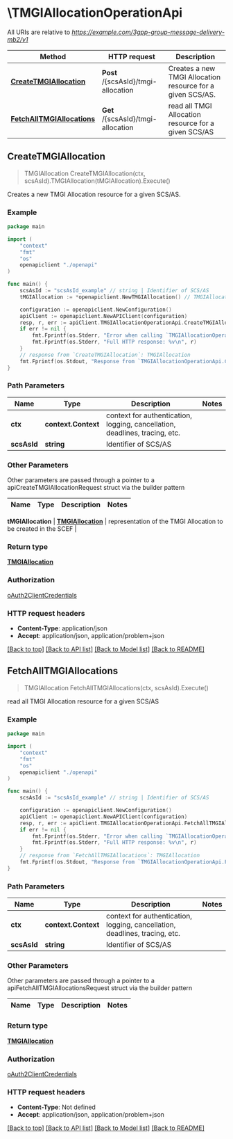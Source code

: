 # \TMGIAllocationOperationApi

All URIs are relative to *https://example.com/3gpp-group-message-delivery-mb2/v1*

Method | HTTP request | Description
------------- | ------------- | -------------
[**CreateTMGIAllocation**](TMGIAllocationOperationApi.md#CreateTMGIAllocation) | **Post** /{scsAsId}/tmgi-allocation | Creates a new TMGI Allocation resource for a given SCS/AS.
[**FetchAllTMGIAllocations**](TMGIAllocationOperationApi.md#FetchAllTMGIAllocations) | **Get** /{scsAsId}/tmgi-allocation | read all TMGI Allocation resource for a given SCS/AS



## CreateTMGIAllocation

> TMGIAllocation CreateTMGIAllocation(ctx, scsAsId).TMGIAllocation(tMGIAllocation).Execute()

Creates a new TMGI Allocation resource for a given SCS/AS.

### Example

```go
package main

import (
    "context"
    "fmt"
    "os"
    openapiclient "./openapi"
)

func main() {
    scsAsId := "scsAsId_example" // string | Identifier of SCS/AS
    tMGIAllocation := *openapiclient.NewTMGIAllocation() // TMGIAllocation | representation of the TMGI Allocation to be created in the SCEF

    configuration := openapiclient.NewConfiguration()
    apiClient := openapiclient.NewAPIClient(configuration)
    resp, r, err := apiClient.TMGIAllocationOperationApi.CreateTMGIAllocation(context.Background(), scsAsId).TMGIAllocation(tMGIAllocation).Execute()
    if err != nil {
        fmt.Fprintf(os.Stderr, "Error when calling `TMGIAllocationOperationApi.CreateTMGIAllocation``: %v\n", err)
        fmt.Fprintf(os.Stderr, "Full HTTP response: %v\n", r)
    }
    // response from `CreateTMGIAllocation`: TMGIAllocation
    fmt.Fprintf(os.Stdout, "Response from `TMGIAllocationOperationApi.CreateTMGIAllocation`: %v\n", resp)
}
```

### Path Parameters


Name | Type | Description  | Notes
------------- | ------------- | ------------- | -------------
**ctx** | **context.Context** | context for authentication, logging, cancellation, deadlines, tracing, etc.
**scsAsId** | **string** | Identifier of SCS/AS | 

### Other Parameters

Other parameters are passed through a pointer to a apiCreateTMGIAllocationRequest struct via the builder pattern


Name | Type | Description  | Notes
------------- | ------------- | ------------- | -------------

 **tMGIAllocation** | [**TMGIAllocation**](TMGIAllocation.md) | representation of the TMGI Allocation to be created in the SCEF | 

### Return type

[**TMGIAllocation**](TMGIAllocation.md)

### Authorization

[oAuth2ClientCredentials](../README.md#oAuth2ClientCredentials)

### HTTP request headers

- **Content-Type**: application/json
- **Accept**: application/json, application/problem+json

[[Back to top]](#) [[Back to API list]](../README.md#documentation-for-api-endpoints)
[[Back to Model list]](../README.md#documentation-for-models)
[[Back to README]](../README.md)


## FetchAllTMGIAllocations

> TMGIAllocation FetchAllTMGIAllocations(ctx, scsAsId).Execute()

read all TMGI Allocation resource for a given SCS/AS

### Example

```go
package main

import (
    "context"
    "fmt"
    "os"
    openapiclient "./openapi"
)

func main() {
    scsAsId := "scsAsId_example" // string | Identifier of SCS/AS

    configuration := openapiclient.NewConfiguration()
    apiClient := openapiclient.NewAPIClient(configuration)
    resp, r, err := apiClient.TMGIAllocationOperationApi.FetchAllTMGIAllocations(context.Background(), scsAsId).Execute()
    if err != nil {
        fmt.Fprintf(os.Stderr, "Error when calling `TMGIAllocationOperationApi.FetchAllTMGIAllocations``: %v\n", err)
        fmt.Fprintf(os.Stderr, "Full HTTP response: %v\n", r)
    }
    // response from `FetchAllTMGIAllocations`: TMGIAllocation
    fmt.Fprintf(os.Stdout, "Response from `TMGIAllocationOperationApi.FetchAllTMGIAllocations`: %v\n", resp)
}
```

### Path Parameters


Name | Type | Description  | Notes
------------- | ------------- | ------------- | -------------
**ctx** | **context.Context** | context for authentication, logging, cancellation, deadlines, tracing, etc.
**scsAsId** | **string** | Identifier of SCS/AS | 

### Other Parameters

Other parameters are passed through a pointer to a apiFetchAllTMGIAllocationsRequest struct via the builder pattern


Name | Type | Description  | Notes
------------- | ------------- | ------------- | -------------


### Return type

[**TMGIAllocation**](TMGIAllocation.md)

### Authorization

[oAuth2ClientCredentials](../README.md#oAuth2ClientCredentials)

### HTTP request headers

- **Content-Type**: Not defined
- **Accept**: application/json, application/problem+json

[[Back to top]](#) [[Back to API list]](../README.md#documentation-for-api-endpoints)
[[Back to Model list]](../README.md#documentation-for-models)
[[Back to README]](../README.md)

